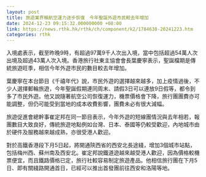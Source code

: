 ```yaml
---
layout: post
title: 旅遊業界稱航空運力逐步恢復　今年聖誕外遊市民較去年增加
date: 2024-12-23 09:15:32.000000000 +08:00
link: https://news.rthk.hk/rthk/ch/component/k2/1784638-20241223.htm
categories: rthk
---
```


入境處表示，截至昨晚9時，有超過97萬9千人次出入境，當中包括超過54萬人次出境及超過43萬人次入境。香港旅行社東主協會會長葉慶寧表示，聖誕檔期是傳統旅遊旺季，相信今年外遊市民的數目較去年增加。

葉慶寧在本台節目《千禧年代》說，市民外遊的選擇越來越多，加上疫情過後，不少人選擇郵輪旅遊，今年聖誕假期連同周末、請假3日可以連放9日假等，都令到多了市民外遊。他又說隨著航空公司恢復運力，機票價格會下降，旅行團團費亦可能調整，但仍可能受到當地的成本收費影響，團費未必有很大減幅。

旅遊促進會總幹事崔定邦在同一節目表示，今年外遊的短線團情況與去年相若，報團數目大致良好，傳統旅遊地點例如台灣、日本、泰國等仍較受歡迎，內地城市由於硬件及服務越來越成熟，亦很受港人歡迎。

對於高鐵香港段下月5日起，將開通陝西省的西安北長途綫，增加3個城市站點，包括梅州西、蘇州南及西安北。崔定邦說鐵道遊越來越受港人歡迎，因為價格較機票便宜，而且鐵路價格已定，旅行社較容易制定旅遊產品。他相信旅行團在下月5日、即有關綫路開通首日，已經可以推出首發團前往西安和洛陽等地。
